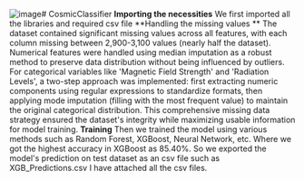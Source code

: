 ![image](https://github.com/user-attachments/assets/1f11fda9-ceac-4e61-a3f6-b1d8516e278a)# CosmicClassifier
**Importing the necessities**
We first imported all the libraries and required csv file
**Handling the missing values **
The dataset contained significant missing values across all features, with each column missing between 2,900-3,100 values (nearly half the dataset). Numerical features were handled using median imputation as a robust method to preserve data distribution without being influenced by outliers. For categorical variables like 'Magnetic Field Strength' and 'Radiation Levels', a two-step approach was implemented: first extracting numeric components using regular expressions to standardize formats, then applying mode imputation (filling with the most frequent value) to maintain the original categorical distribution. This comprehensive missing data strategy ensured the dataset's integrity while maximizing usable information for model training.
**Training**
Then we trained the model using various methods such as Random Forest, XGBoost, Neural Network, etc. Where we got the highest accuracy in XGBoost as 85.40%. So we exported the model's prediction on test dataset as an csv file such as XGB_Predictions.csv
I have attached all the csv files.
